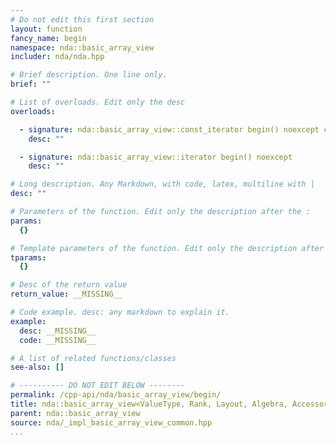 ```yaml
---
# Do not edit this first section
layout: function
fancy_name: begin
namespace: nda::basic_array_view
includer: nda/nda.hpp

# Brief description. One line only.
brief: ""

# List of overloads. Edit only the desc
overloads:

  - signature: nda::basic_array_view::const_iterator begin() noexcept const
    desc: ""

  - signature: nda::basic_array_view::iterator begin() noexcept
    desc: ""

# Long description. Any Markdown, with code, latex, multiline with |
desc: ""

# Parameters of the function. Edit only the description after the :
params:
  {}

# Template parameters of the function. Edit only the description after the :
tparams:
  {}

# Desc of the return value
return_value: __MISSING__

# Code example. desc: any markdown to explain it.
example:
  desc: __MISSING__
  code: __MISSING__

# A list of related functions/classes
see-also: []

# ---------- DO NOT EDIT BELOW --------
permalink: /cpp-api/nda/basic_array_view/begin/
title: nda::basic_array_view<ValueType, Rank, Layout, Algebra, AccessorPolicy, OwningPolicy>::begin
parent: nda::basic_array_view
source: nda/_impl_basic_array_view_common.hpp
...
```


